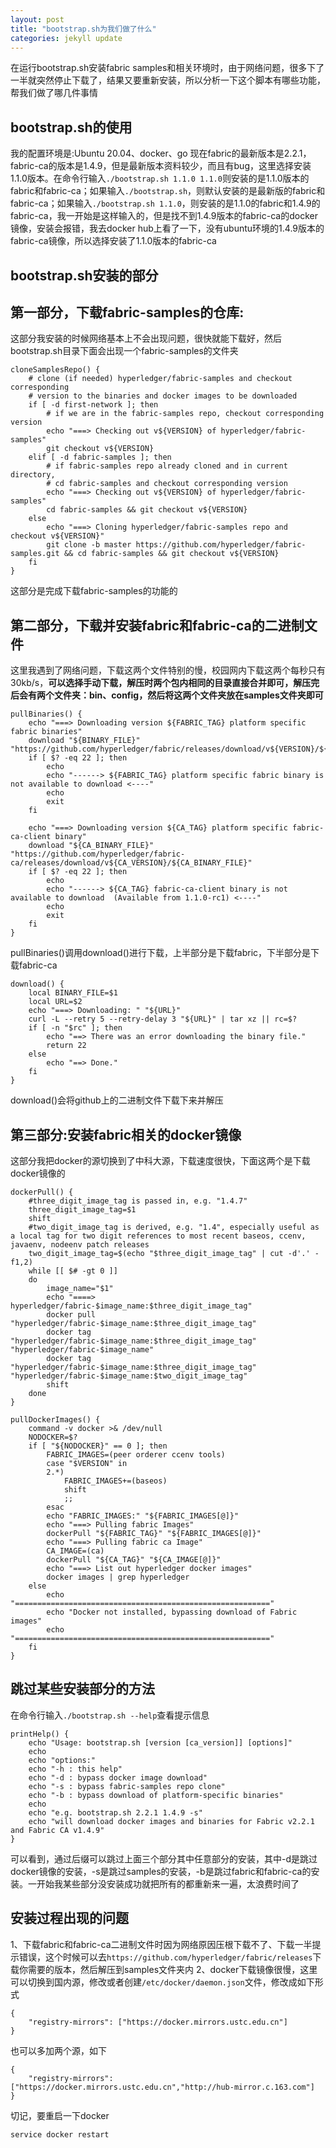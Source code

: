 ```yaml
---
layout: post
title: "bootstrap.sh为我们做了什么"
categories: jekyll update
---
```


在运行bootstrap.sh安装fabric samples和相关环境时，由于网络问题，很多下了一半就突然停止下载了，结果又要重新安装，所以分析一下这个脚本有哪些功能，帮我们做了哪几件事情
## bootstrap.sh的使用
我的配置环境是:Ubuntu 20.04、docker、go
现在fabric的最新版本是2.2.1，fabric-ca的版本是1.4.9，但是最新版本资料较少，而且有bug，这里选择安装1.1.0版本。在命令行输入`./bootstrap.sh 1.1.0 1.1.0`则安装的是1.1.0版本的fabric和fabric-ca；如果输入`./bootstrap.sh`，则默认安装的是最新版的fabric和fabric-ca；如果输入`./bootstrap.sh 1.1.0`，则安装的是1.1.0的fabric和1.4.9的fabric-ca，我一开始是这样输入的，但是找不到1.4.9版本的fabric-ca的docker镜像，安装会报错，我去docker hub上看了一下，没有ubuntu环境的1.4.9版本的fabric-ca镜像，所以选择安装了1.1.0版本的fabric-ca

## bootstrap.sh安装的部分
## 第一部分，下载fabric-samples的仓库:
这部分我安装的时候网络基本上不会出现问题，很快就能下载好，然后bootstrap.sh目录下面会出现一个fabric-samples的文件夹
```
cloneSamplesRepo() {
    # clone (if needed) hyperledger/fabric-samples and checkout corresponding
    # version to the binaries and docker images to be downloaded
    if [ -d first-network ]; then
        # if we are in the fabric-samples repo, checkout corresponding version
        echo "===> Checking out v${VERSION} of hyperledger/fabric-samples"
        git checkout v${VERSION}
    elif [ -d fabric-samples ]; then
        # if fabric-samples repo already cloned and in current directory,
        # cd fabric-samples and checkout corresponding version
        echo "===> Checking out v${VERSION} of hyperledger/fabric-samples"
        cd fabric-samples && git checkout v${VERSION}
    else
        echo "===> Cloning hyperledger/fabric-samples repo and checkout v${VERSION}"
        git clone -b master https://github.com/hyperledger/fabric-samples.git && cd fabric-samples && git checkout v${VERSION}
    fi
}
```
这部分是完成下载fabric-samples的功能的
## 第二部分，下载并安装fabric和fabric-ca的二进制文件
这里我遇到了网络问题，下载这两个文件特别的慢，校园网内下载这两个每秒只有30kb/s，**可以选择手动下载，解压时两个包内相同的目录直接合并即可，解压完后会有两个文件夹：bin、config，然后将这两个文件夹放在samples文件夹即可**
```
pullBinaries() {
    echo "===> Downloading version ${FABRIC_TAG} platform specific fabric binaries"
    download "${BINARY_FILE}" "https://github.com/hyperledger/fabric/releases/download/v${VERSION}/${BINARY_FILE}"
    if [ $? -eq 22 ]; then
        echo
        echo "------> ${FABRIC_TAG} platform specific fabric binary is not available to download <----"
        echo
        exit
    fi

    echo "===> Downloading version ${CA_TAG} platform specific fabric-ca-client binary"
    download "${CA_BINARY_FILE}" "https://github.com/hyperledger/fabric-ca/releases/download/v${CA_VERSION}/${CA_BINARY_FILE}"
    if [ $? -eq 22 ]; then
        echo
        echo "------> ${CA_TAG} fabric-ca-client binary is not available to download  (Available from 1.1.0-rc1) <----"
        echo
        exit
    fi
}
```
pullBinaries()调用download()进行下载，上半部分是下载fabric，下半部分是下载fabric-ca
```
download() {
    local BINARY_FILE=$1
    local URL=$2
    echo "===> Downloading: " "${URL}"
    curl -L --retry 5 --retry-delay 3 "${URL}" | tar xz || rc=$?
    if [ -n "$rc" ]; then
        echo "==> There was an error downloading the binary file."
        return 22
    else
        echo "==> Done."
    fi
}
```
download()会将github上的二进制文件下载下来并解压
## 第三部分:安装fabric相关的docker镜像
这部分我把docker的源切换到了中科大源，下载速度很快，下面这两个是下载docker镜像的
```
dockerPull() {
    #three_digit_image_tag is passed in, e.g. "1.4.7"
    three_digit_image_tag=$1
    shift
    #two_digit_image_tag is derived, e.g. "1.4", especially useful as a local tag for two digit references to most recent baseos, ccenv, javaenv, nodeenv patch releases
    two_digit_image_tag=$(echo "$three_digit_image_tag" | cut -d'.' -f1,2)
    while [[ $# -gt 0 ]]
    do
        image_name="$1"
        echo "====> hyperledger/fabric-$image_name:$three_digit_image_tag"
        docker pull "hyperledger/fabric-$image_name:$three_digit_image_tag"
        docker tag "hyperledger/fabric-$image_name:$three_digit_image_tag" "hyperledger/fabric-$image_name"
        docker tag "hyperledger/fabric-$image_name:$three_digit_image_tag" "hyperledger/fabric-$image_name:$two_digit_image_tag"
        shift
    done
}
```
```
pullDockerImages() {
    command -v docker >& /dev/null
    NODOCKER=$?
    if [ "${NODOCKER}" == 0 ]; then
        FABRIC_IMAGES=(peer orderer ccenv tools)
        case "$VERSION" in
        2.*)
            FABRIC_IMAGES+=(baseos)
            shift
            ;;
        esac
        echo "FABRIC_IMAGES:" "${FABRIC_IMAGES[@]}"
        echo "===> Pulling fabric Images"
        dockerPull "${FABRIC_TAG}" "${FABRIC_IMAGES[@]}"
        echo "===> Pulling fabric ca Image"
        CA_IMAGE=(ca)
        dockerPull "${CA_TAG}" "${CA_IMAGE[@]}"
        echo "===> List out hyperledger docker images"
        docker images | grep hyperledger
    else
        echo "========================================================="
        echo "Docker not installed, bypassing download of Fabric images"
        echo "========================================================="
    fi
}
```
## 跳过某些安装部分的方法
在命令行输入`./bootstrap.sh --help`查看提示信息
```
printHelp() {
    echo "Usage: bootstrap.sh [version [ca_version]] [options]"
    echo
    echo "options:"
    echo "-h : this help"
    echo "-d : bypass docker image download"
    echo "-s : bypass fabric-samples repo clone"
    echo "-b : bypass download of platform-specific binaries"
    echo
    echo "e.g. bootstrap.sh 2.2.1 1.4.9 -s"
    echo "will download docker images and binaries for Fabric v2.2.1 and Fabric CA v1.4.9"
}
```
可以看到，通过后缀可以跳过上面三个部分其中任意部分的安装，其中-d是跳过docker镜像的安装，-s是跳过samples的安装，-b是跳过fabric和fabric-ca的安装。一开始我某些部分没安装成功就把所有的都重新来一遍，太浪费时间了

## 安装过程出现的问题
1、下载fabric和fabric-ca二进制文件时因为网络原因压根下载不了、下载一半提示错误，这个时候可以去`https://github.com/hyperledger/fabric/releases`下载你需要的版本，然后解压到samples文件夹内
2、docker下载镜像很慢，这里可以切换到国内源，修改或者创建`/etc/docker/daemon.json`文件，修改成如下形式
```
{
    "registry-mirrors": ["https://docker.mirrors.ustc.edu.cn"]
}
```
也可以多加两个源，如下
```
{
    "registry-mirrors": ["https://docker.mirrors.ustc.edu.cn","http://hub-mirror.c.163.com"]
}
```
切记，要重启一下docker
```
service docker restart
```
